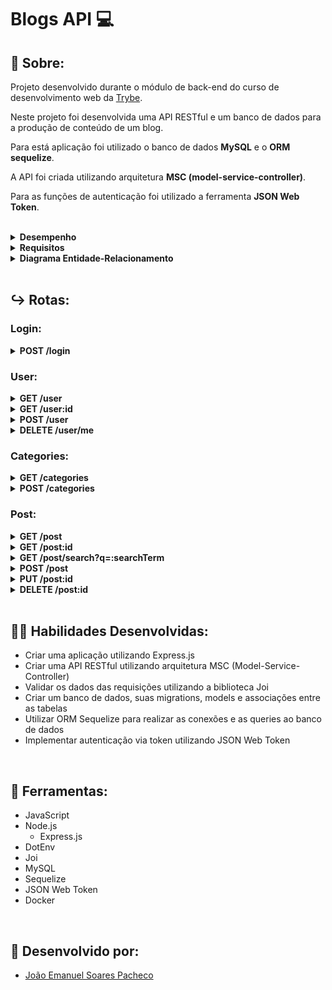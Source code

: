 # Blogs API 💻

## 📄 Sobre:

Projeto desenvolvido durante o módulo de back-end do curso de desenvolvimento web da [Trybe](https://www.betrybe.com/).

Neste projeto foi desenvolvida uma API RESTful e um banco de dados para a produção de conteúdo de um blog.

Para está aplicação foi utilizado o banco de dados <strong>MySQL</strong> e o <strong>ORM sequelize</strong>.

A API foi criada utilizando arquitetura <strong>MSC (model-service-controller)</strong>.

Para as funções de autenticação foi utilizado a ferramenta <strong>JSON Web Token</strong>.


</br>
<details>
<summary><strong>Desempenho</strong></summary>
Aprovado com 100% de desempenho em todos os requisitos
</details>

<details>
<summary><strong>Requisitos</strong></summary>
</br>
<strong>Requisitos obrigatórios:</strong> </br>

1. Crie migrations para as tabelas users, categories, blog_posts, posts_categories </br>
2. Crie o modelo User em src/models/User.js com as propriedades corretas </br>
3. Crie o endpoint POST /login, suas funcionalidades e validações necessárias </br>
4. Crie o endpoint POST /user, suas funcionalidades e validações necessárias </br>
5. Crie o endpoint GET /user, suas funcionalidades e validações necessárias </br>
6. Crie o endpoint GET /user/:id, suas funcionalidades e validações necessárias </br>
7. Crie o modelo Category em src/models/Category.js com as propriedades corretas </br>
8. Crie o endpoint POST /categories, suas funcionalidades e validações necessárias </br>
9. Crie o endpoint GET /categories, suas funcionalidades e validações necessárias </br>
10. Crie o modelo BlogPost em src/models/BlogPost.js com as propriedades e associações corretas </br>
11. Crie o modelo PostCategory em src/models/PostCategory.js com as propriedades e associações corretas </br>
12. Crie o endpoint POST /post, suas funcionalidades e validações necessárias </br>
13. Crie o endpoint GET /post, suas funcionalidades e validações necessárias </br>
14. Crie o endpoint GET /post/:id, suas funcionalidades e validações necessárias </br>
15. Crie o endpoint PUT /post/:id, suas funcionalidades e validações necessárias </br>
</br>

<strong>Requisitos bônus:</strong> </br>
16. Crie o endpoint DELETE /post/:id, suas funcionalidades e validações necessárias </br>
17. Crie o endpoint DELETE /user/me, suas funcionalidades e validações necessárias </br>
18. Crie o endpoint GET /post/search?q=:searchTerm, suas funcionalidades e validações necessárias </br>
</details>

<details>
<summary><strong>Diagrama Entidade-Relacionamento</strong></summary>
 
![image](https://user-images.githubusercontent.com/99846604/209252421-d2ec9654-de1f-4a72-b851-e1a4647f21f5.png)
 
</details>
</br>

## ↪️ Rotas:
### Login:
<details>
<summary><strong>POST /login</strong></summary>
 
Esta rota é responsável por fazer o login na API </br>
> * Se bem-sucedido, retorna status 200 e um token

</details>

### User:
<details>
<summary><strong>GET /user</strong></summary>

Lista todos os usuários cadastrados no banco de dados </br>
> * Se bem-sucedido, retorna status 200 e array contendo todos os usuários encontrados

</details>
<details>
<summary><strong>GET /user:id</strong></summary>

Lista apenas o usuário correspondente ao id da rota </br>
> * Se bem-sucedido, retorna status 200 e um objeto contendo as informações do usuário

</details>
<details>
<summary><strong>POST /user</strong></summary>

Cadastra um novo usuário no banco de dados </br>
> * Se bem-sucedido, retorna status 201 e um token

</details>
<details>
<summary><strong>DELETE /user/me</strong></summary>

Remove o usuário vinculado ao token inserido na requisição</br>
> * Se bem-sucedido, retorna apenas o status 204

</details>

### Categories:
<details>
<summary><strong>GET /categories</strong></summary>

Lista todas as categorias cadastradas no banco de dados </br>
> * Se bem-sucedido, retorna status 200 e um array contendo as informações de todas as categorias encontradas

</details>
<details>
<summary><strong>POST /categories</strong></summary>

Cadastra uma nova categoria no banco de dados </br>
> * Se bem-sucedido, retorna status 201 e um objeto contendo as informações da nova categoria

</details>

### Post:
<details>
<summary><strong>GET /post</strong></summary>

Lista todas as publicações cadastradas no banco de dados </br>
> * Se bem-sucedido, retorna status 200 e um array contendo as informações de todas as publicações encontradas

</details>
<details>
<summary><strong>GET /post:id</strong></summary>

Lista apenas a publicação correspondente ao id da rota </br>
> * Se bem-sucedido, retorna status 200 e um objeto contendo as informações da publicação

</details>
<details>
<summary><strong>GET /post/search?q=:searchTerm</strong></summary>

Lista todas as publicações que possuem em seu titulo ou conteúdo o termo passado na rota </br>
> * Se bem-sucedido, retorna status 200 e um array contendo as informações das publicações encontradas

</details>
<details>
<summary><strong>POST /post</strong></summary>

Cadastra uma nova publicação no banco de dados </br>
> * Se bem-sucedido, retorna status 201 e um objeto contendo as informações da nova publicação

</details>
<details>
<summary><strong>PUT /post:id</strong></summary>

Altera as informações da publicação correspondente ao id da rota</br>
> * Se bem-sucedido, retorna status 200 e um objeto contendo as informações atualizadas da publicação, do criador da publicação e de suas categorias

</details>
<details>
<summary><strong>DELETE /post:id</strong></summary>

Remove a publicação correspondente ao id da rota</br>
> * Se bem-sucedido, retorna apenas o status 204

</details>
</br>

## 🤹🏽 Habilidades Desenvolvidas:
* Criar uma aplicação utilizando Express.js
* Criar uma API RESTful utilizando arquitetura MSC (Model-Service-Controller)
* Validar os dados das requisições utilizando a biblioteca Joi
* Criar um banco de dados, suas migrations, models e associações entre as tabelas
* Utilizar ORM Sequelize para realizar as conexões e as queries ao banco de dados
* Implementar autenticação via token utilizando JSON Web Token
</br>

## 🧰 Ferramentas:
* JavaScript
* Node.js
  * Express.js
* DotEnv
* Joi
* MySQL
* Sequelize
* JSON Web Token
* Docker
</br>

## 📝 Desenvolvido por:
* [João Emanuel Soares Pacheco](https://github.com/joaoespacheco)

